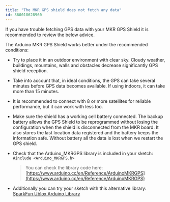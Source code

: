 ```yaml
---
title: "The MKR GPS shield does not fetch any data"
id: 360018628960
---
```


If you have trouble fetching GPS data with your MKR GPS Shield it is recommended to review the below advice.

The Arduino MKR GPS Shield works better under the recommended conditions:

* Try to place it in an outdoor environment with clear sky. Cloudy weather, buildings, mountains, walls and obstacles decrease significantly GPS shield reception.
* Take into account that, in ideal conditions, the GPS can take several minutes before GPS data becomes available. If using indoors, it can take more than 15 minutes.
* It is recommended to connect with 8 or more satellites for reliable performance, but it can work with less too.
* Make sure the shield has a working cell battery connected. The backup battery allows the GPS Shield to be reprogrammed without losing the configuration when the shield is disconnected from the MKR board. It also stores the last location data registered and the battery keeps the information safe. Without battery all the data is lost when we restart the GPS shield.

* Check that the Arduino_MKRGPS library is included in your sketch: `#include <Arduino_MKRGPS.h>`

  > You can check the library code here: [https://www.arduino.cc/en/Reference/ArduinoMKRGPS](https://www.arduino.cc/en/Reference/ArduinoMKRGPS)

* Additionally you can try your sketch with this alternative library: [SparkFun Ublox Arduino Library](https://github.com/sparkfun/SparkFun_Ublox_Arduino_Library)
